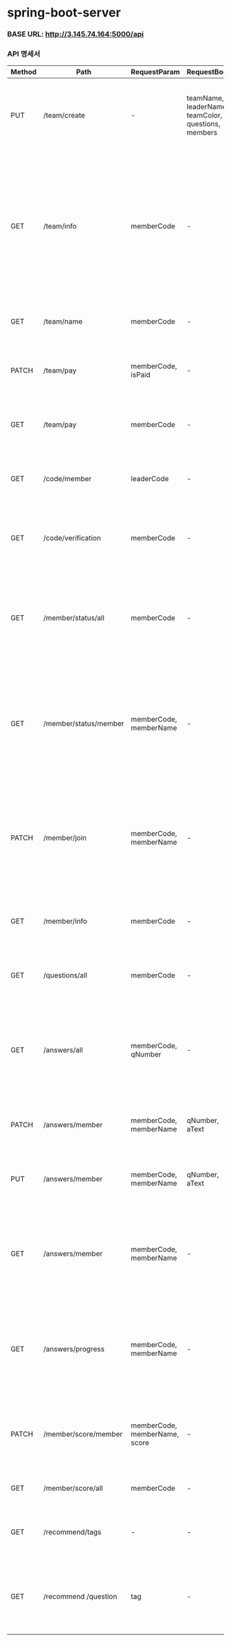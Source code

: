 # spring-boot-server

### BASE URL: http://3.145.74.164:5000/api

### API 명세서
|Method|Path|RequestParam|RequestBody|Return|Summary|
|------|----|------------|-----------|------|-------|
|PUT|	/team/create|	-	|teamName, leaderName, teamColor, questions, members|	leaderCode,memberCode|정보를 받아서 팀을 생성한 후, 팀장 코드와 팀원 코드를 반환한다|
|GET|	/team/info|	memberCode|-|teamInfo|팀원 코드를 받아서 현재 팀 정보를 반환한다 (팀장도 팀원 코드 사용 가능, 하지만 로컬에 팀장 코드가 저장된 경우에는 팀장으로 인식)|
|GET|	/team/name|	memberCode|-|teamName|팀원 코드를 받아서 팀 이름을 조회한다|
|PATCH|	/team/pay|	memberCode, isPaid|-|-|팀원 코드를 받아서 결제 여부를 변경한다|
|GET|	/team/pay|	memberCode|-|	isPaid|팀원 코드를 받아서 결제 여부를 반환한다|
|GET|	/code/member|leaderCode|-|memberCode|팀장 코드를 받아서 팀원 코드를 반환한다|
|GET|	/code/verification|memberCode|-|isValid|	팀원 코드를 받아서 해당 코드가 유효한지 확인한다|
|GET|	/member/status/all|memberCode|-|statusList, isBoardAvailable|팀원 코드를 받아서 현재 팀원의 참여 현황 리스트와 메인보드 접근가능 여부를 반환한다|
|GET|	/member/status/member|memberCode, memberName|-|Status, isBoardAvailable, isGameDone|팀원 코드와 팀원 이름을 받아서 해당 팀원의 참여상태, 메인보드 접근가능 여부, 게임 완료 여부를 반환한다|
|PATCH|	/member/join|memberCode, memberName|-|-|팀원 코드와 팀원 이름을 받아서 해당 팀원의 참여 상태를 joining으로 변경한다 (pending ⇨ joining)|
|GET|	/member/info|memberCode|-|memberList|팀원 코드를 받아서 모든 팀원 정보를 반환한다|
|GET|	/questions/all|memberCode|-|questions|팀원 코드를 받아서 질문 리스트를 반환한다|
|GET|	/answers/all|memberCode, qNumber|-|answerList|팀원 코드와 질문 번호를 받아서 해당 질문에 대한 모든 팀원들의 답변을 반환한다|
|PATCH|	/answers/member|memberCode, memberName|qNumber, aText|-|정보를 받아서 질문 번호에 대한 답변을 수정한다|
|PUT|	/answers/member|memberCode, memberName|qNumber, aText|-|정보를 받아서 질문 번호에 대한 답변을 입력한다|
|GET|	/answers/member|memberCode, memberName|-|answers|팀원 코드와 팀원 이름을 받아서 해당 팀원이 여태까지 작성한 답변들을 반환한다|
|GET|	/answers/progress|memberCode, memberName|-|qCount, aLast|팀원 코드와 팀원 이름을 받아서 총 질문의 개수와 작성 완료한 답변의 수를 반환한다|
|PATCH|	/member/score/member|memberCode, memberName, score|-|-|팀원 코드와 팀원 이름을 바아서 해당 팀원의 점수를 입력한다|
|GET|	/member/score/all|memberCode|-|scoreList	팀원 코드를 받아서 점수를 내림차순으로 정렬한 팀원 리스트를 반환한다|
|GET|	/recommend/tags|-|-|tagList|랜덤으로 태그 3개가 담긴 리스트를 반환한다|
|GET|	/recommend /question|tag|-|	question|	태그를 받아서 해당 태그와 관련된 질문 1개를 랜덤으로 반환한다|
